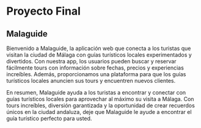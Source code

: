 # Proyecto Final

## Malaguide

Bienvenido a Malaguide, la aplicación web que conecta a los turistas que visitan la ciudad de Málaga con guías turísticos locales experimentados y divertidos. Con nuestra app, los usuarios pueden buscar y reservar fácilmente tours con información sobre fechas, precios y experiencias increíbles. Además, proporcionamos una plataforma para que los guías turísticos locales anuncien sus tours y encuentren nuevos clientes.

En resumen, Malaguide ayuda a los turistas a encontrar y conectar con guías turísticos locales para aprovechar al máximo su visita a Málaga. Con tours increíbles, diversión garantizada y la oportunidad de crear recuerdos únicos en la ciudad andaluza, deje que Malaguide le ayude a encontrar el guía turístico perfecto para usted.
